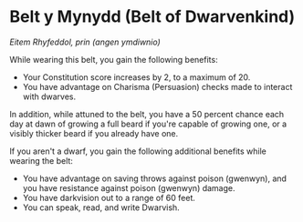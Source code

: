 # Belt y Mynydd (Belt of Dwarvenkind)

*Eitem Rhyfeddol, prin (angen ymdiwnio)*

While wearing this belt, you gain the following benefits:

- Your Constitution score increases by 2, to a maximum of 20.
- You have advantage on Charisma (Persuasion) checks made to interact with dwarves.

In addition, while attuned to the belt, you have a 50 percent chance each day at dawn of growing a full beard if you're capable of growing one, or a visibly thicker beard if you already have one.

If you aren't a dwarf, you gain the following additional benefits while wearing the belt:

- You have advantage on saving throws against poison (gwenwyn), and you have resistance against poison (gwenwyn) damage.
- You have darkvision out to a range of 60 feet.
- You can speak, read, and write Dwarvish.